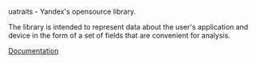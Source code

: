uatraits - Yandex's opensource library. 

The library is intended to represent data about the user's application and device in the form of a set of fields that are convenient for analysis.

[Documentation](https://github.com/lmovsesjan/uatraits/blob/master/doc/en/introduction.md)
